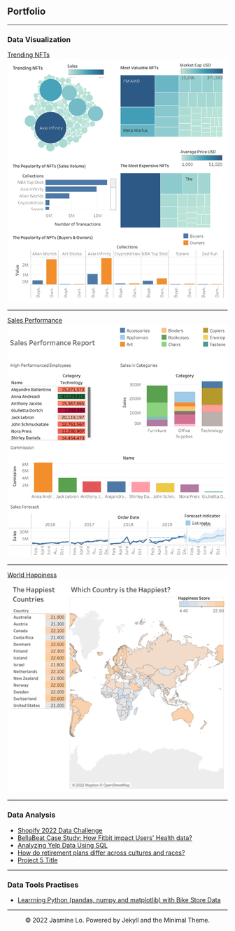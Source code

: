 ## Portfolio

---

### Data Visualization

[Trending NFTs](/sample_page)
<img src="Trending NFTs.png"/>

---
[Sales Performance](/pdf/sample_presentation.pdf)
<img src="Sales Performance report.png"/>

---
[World Happiness](http://example.com/)
<img src="World Happiness.png"/>

---

### Data Analysis

- [Shopify 2022 Data Challenge](https://www.notion.so/Shopify-2022-Challenge-by-Jasmine-Lo-1b3ba1a0f99e4878aef97d9120e62cf1)
- [BellaBeat Case Study: How Fitbit impact Users' Health data?](https://github.com/jasminelth/BellaBeat-How-Fitbit-impact-Users-health-data-)
- [Analyzing Yelp Data Using SQL](https://github.com/jasminelth/Yelp-data--Learn-SQL-Basics)
- [How do retirement plans differ across cultures and races?](Stac32-Final-Project.html)
- [Project 5 Title](http://example.com/)

---
### Data Tools Practises
- [Learrning Python (pandas, numpy and matplotlib) with Bike Store Data](https://github.com/jasminelth/Learning-Python-w-pandas-matplotlib)



---
<p style="font-size:11px">

  <center>© 2022 Jasmine Lo. Powered by Jekyll and the Minimal Theme.</center>
